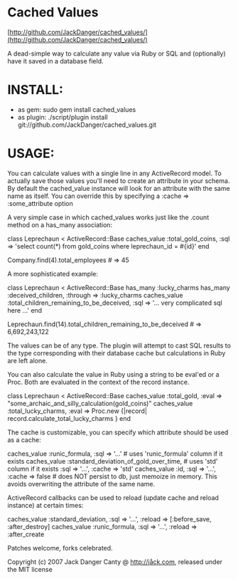 Cached Values
=

[http://github.com/JackDanger/cached_values/](http://github.com/JackDanger/cached_values/)

A dead-simple way to calculate any value via Ruby or SQL and (optionally) have it saved in a database field.

INSTALL:
==

* as gem: sudo gem install cached_values
* as plugin: ./script/plugin install git://github.com/JackDanger/cached_values.git

USAGE:
==

You can calculate values with a single line in any ActiveRecord model.  To actually save those values you'll need to create
an attribute in your schema.  By default the cached_value instance will look for an attribute with the same name as itself.
You can override this by specifying a :cache => :some_attribute option

A very simple case in which cached_values works just like the .count method on a has_many association:

  class Leprechaun < ActiveRecord::Base
    caches_value :total_gold_coins, :sql => 'select count(*) from gold_coins where leprechaun_id = #{id}'
  end
  
  Company.find(4).total_employees # => 45

A more sophisticated example:

  class Leprechaun < ActiveRecord::Base
    has_many :lucky_charms
    has_many :deceived_children, :through => :lucky_charms
    caches_value :total_children_remaining_to_be_deceived, :sql => '... very complicated sql here ...'
  end
  
  Leprechaun.find(14).total_children_remaining_to_be_deceived # => 6,692,243,122

The values can be of any type.  The plugin will attempt to cast SQL results to the type corresponding with their database cache
but calculations in Ruby are left alone.

You can also calculate the value in Ruby using a string to be eval'ed or a Proc.  Both are evaluated
in the context of the record instance.

  class Leprechaun < ActiveRecord::Base
    caches_value :total_gold, :eval => "some_archaic_and_silly_calculation(gold_coins)"
    caches_value :total_lucky_charms, :eval => Proc.new {|record| record.calculate_total_lucky_charms }
  end

The cache is customizable, you can specify which attribute should be used as a cache:
  
  caches_value :runic_formula, :sql => '...'          # uses 'runic_formula' column if it exists
  caches_value :standard_deviation_of_gold_over_time, # uses 'std' column if it exists
               :sql => '...', :cache => 'std'
  caches_value :id, :sql => '...', :cache => false    # does NOT persist to db, just memoize in memory.  This avoids overwriting the attribute of the same name.

ActiveRecord callbacks can be used to reload (update cache and reload instance) at certain times:
  
  caches_value :standard_deviation, :sql => '...', :reload => [:before_save, :after_destroy]
  caches_value :runic_formula, :sql => '...', :reload => :after_create


Patches welcome, forks celebrated.

Copyright (c) 2007 Jack Danger Canty @ http://jåck.com, released under the MIT license
